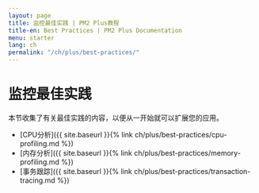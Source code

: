 ```yaml
---
layout: page
title: 监控最佳实践 | PM2 Plus教程
title-en: Best Practices | PM2 Plus Documentation
menu: starter
lang: ch
permalink: "/ch/plus/best-practices/"
---
```


# 监控最佳实践

本节收集了有关最佳实践的内容，以便从一开始就可以扩展您的应用。

- [CPU分析]({{ site.baseurl }}{% link ch/plus/best-practices/cpu-profiling.md %})
- [内存分析]({{ site.baseurl }}{% link ch/plus/best-practices/memory-profiling.md %})
- [事务跟踪]({{ site.baseurl }}{% link ch/plus/best-practices/transaction-tracing.md %})
